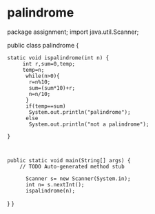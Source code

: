 # palindrome
package assignment;
import java.util.Scanner;




public class palindrome {
	

	static void ispalindrome(int n) {
		 int r,sum=0,temp; 
		 temp=n;    
		  while(n>0){    
		   r=n%10; 
		   sum=(sum*10)+r;    
		   n=n/10;    
		  }    
		  if(temp==sum)    
		   System.out.println("palindrome");    
		  else    
		   System.out.println("not a palindrome"); 
	
	}

		

	public static void main(String[] args) {
		// TODO Auto-generated method stub
		 
		  Scanner s= new Scanner(System.in);
		  int n= s.nextInt();
		  ispalindrome(n);
		  
		  
		  
		 
	

}
}
